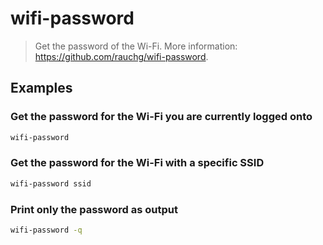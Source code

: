 # wifi-password

> Get the password of the Wi-Fi. More information: <https://github.com/rauchg/wifi-password>.

## Examples

### Get the password for the Wi-Fi you are currently logged onto

```bash
wifi-password
```

### Get the password for the Wi-Fi with a specific SSID

```bash
wifi-password ssid
```

### Print only the password as output

```bash
wifi-password -q
```
